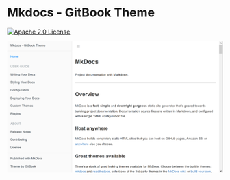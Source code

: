 # Mkdocs - GitBook Theme

[![Apache 2.0 License][apache-badge]](LICENSE)

[apache-badge]: http://img.shields.io/badge/license-apache-blue.svg

<a href="https://gitlab.com/lramage94/mkdocs-gitbook-theme"><img src="img/screenshot.png" alt="Default theme for GitBook for Mkdocs"></a>